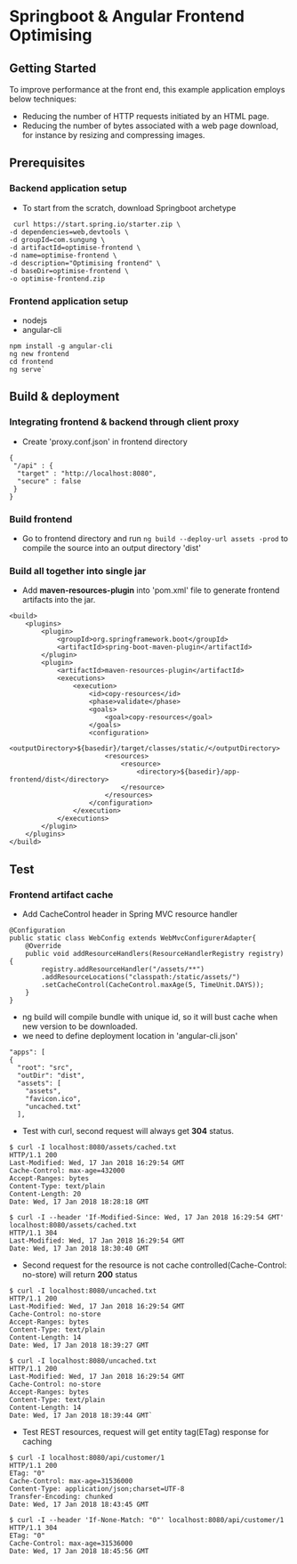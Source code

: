 # Springboot & Angular Frontend Optimising

## Getting Started
To improve performance at the front end, this example application employs below techniques:
 * Reducing the number of HTTP requests initiated by an HTML page.
 * Reducing the number of bytes associated with a web page download, for instance by resizing and compressing images.

## Prerequisites
  
### Backend application setup 
 * To start from the scratch, download Springboot archetype
```
 curl https://start.spring.io/starter.zip \
-d dependencies=web,devtools \
-d groupId=com.sungung \
-d artifactId=optimise-frontend \
-d name=optimise-frontend \
-d description="Optimising frontend" \
-d baseDir=optimise-frontend \
-o optimise-frontend.zip
```

### Frontend application setup
 * nodejs
 * angular-cli
```
npm install -g angular-cli
ng new frontend
cd frontend
ng serve`
```
## Build & deployment
### Integrating frontend & backend through client proxy
 * Create 'proxy.conf.json' in frontend directory
```
{
 "/api" : {
  "target" : "http://localhost:8080",
  "secure" : false
 }
}
```
 
### Build frontend
 * Go to frontend directory and run `ng build --deploy-url assets -prod` to compile the source into an output directory 'dist'

### Build all together into single jar
 * Add **maven-resources-plugin** into 'pom.xml' file to generate frontend artifacts into the jar.
```
<build>
	<plugins>
		<plugin>
			<groupId>org.springframework.boot</groupId>
			<artifactId>spring-boot-maven-plugin</artifactId>
		</plugin>
		<plugin>
			<artifactId>maven-resources-plugin</artifactId>
			<executions>
				<execution>
					<id>copy-resources</id>
					<phase>validate</phase>
					<goals>
						<goal>copy-resources</goal>
					</goals>
					<configuration>
						<outputDirectory>${basedir}/target/classes/static/</outputDirectory>
						<resources>
							<resource>
								<directory>${basedir}/app-frontend/dist</directory>
							</resource>
						</resources>
					</configuration>
				</execution>
			</executions>
		</plugin>
	</plugins>
</build>
```
## Test

### Frontend artifact cache
 * Add CacheControl header in Spring MVC resource handler
```
@Configuration    
public static class WebConfig extends WebMvcConfigurerAdapter{
	@Override
	public void addResourceHandlers(ResourceHandlerRegistry registry) {
		registry.addResourceHandler("/assets/**")
		.addResourceLocations("classpath:/static/assets/")
		.setCacheControl(CacheControl.maxAge(5, TimeUnit.DAYS));
	}    	
}
```

 * ng build will compile bundle with unique id, so it will bust cache when new version to be downloaded.
 * we need to define deployment location in 'angular-cli.json'
```
"apps": [
{
  "root": "src",
  "outDir": "dist",
  "assets": [
	"assets",
	"favicon.ico",
	"uncached.txt"
  ], 
```
 * Test with curl, second request will always get **304** status.
```
$ curl -I localhost:8080/assets/cached.txt
HTTP/1.1 200
Last-Modified: Wed, 17 Jan 2018 16:29:54 GMT
Cache-Control: max-age=432000
Accept-Ranges: bytes
Content-Type: text/plain
Content-Length: 20
Date: Wed, 17 Jan 2018 18:28:18 GMT

$ curl -I --header 'If-Modified-Since: Wed, 17 Jan 2018 16:29:54 GMT' localhost:8080/assets/cached.txt
HTTP/1.1 304
Last-Modified: Wed, 17 Jan 2018 16:29:54 GMT
Date: Wed, 17 Jan 2018 18:30:40 GMT
```
 * Second request for the resource is not cache controlled(Cache-Control: no-store) will return **200** status
```
$ curl -I localhost:8080/uncached.txt
HTTP/1.1 200
Last-Modified: Wed, 17 Jan 2018 16:29:54 GMT
Cache-Control: no-store
Accept-Ranges: bytes
Content-Type: text/plain
Content-Length: 14
Date: Wed, 17 Jan 2018 18:39:27 GMT

$ curl -I localhost:8080/uncached.txt
HTTP/1.1 200
Last-Modified: Wed, 17 Jan 2018 16:29:54 GMT
Cache-Control: no-store
Accept-Ranges: bytes
Content-Type: text/plain
Content-Length: 14
Date: Wed, 17 Jan 2018 18:39:44 GMT`
```

 * Test REST resources, request will get entity tag(ETag) response for caching
```
$ curl -I localhost:8080/api/customer/1
HTTP/1.1 200
ETag: "0"
Cache-Control: max-age=31536000
Content-Type: application/json;charset=UTF-8
Transfer-Encoding: chunked
Date: Wed, 17 Jan 2018 18:43:45 GMT

$ curl -I --header 'If-None-Match: "0"' localhost:8080/api/customer/1
HTTP/1.1 304
ETag: "0"
Cache-Control: max-age=31536000
Date: Wed, 17 Jan 2018 18:45:56 GMT
```
 
 
 


